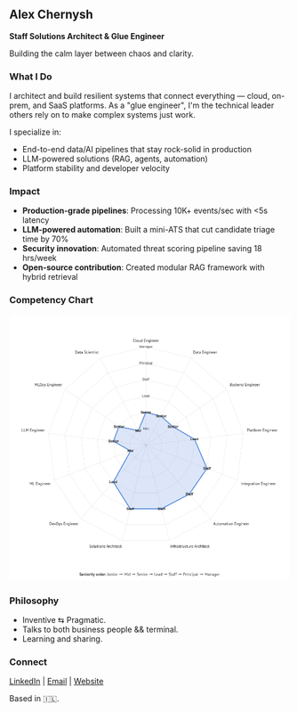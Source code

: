 ## Alex Chernysh

**Staff Solutions Architect & Glue Engineer**

Building the calm layer between chaos and clarity.

### What I Do

I architect and build resilient systems that connect everything — cloud, on-prem, and SaaS platforms. As a "glue engineer", I'm the technical leader others rely on to make complex systems just work.

I specialize in:
- End-to-end data/AI pipelines that stay rock-solid in production
- LLM-powered solutions (RAG, agents, automation)
- Platform stability and developer velocity

### Impact

- **Production-grade pipelines**: Processing 10K+ events/sec with <5s latency
- **LLM-powered automation**: Built a mini-ATS that cut candidate triage time by 70%
- **Security innovation**: Automated threat scoring pipeline saving 18 hrs/week
- **Open-source contribution**: Created modular RAG framework with hybrid retrieval

### Competency Chart

<img src="chart.png" alt="Competency Chart" width="650"/>

### Philosophy

- Inventive ⇆ Pragmatic.
- Talks to both business people && terminal.
- Learning and sharing.

### Connect

[LinkedIn](https://www.linkedin.com/in/sasha-chernysh/) | [Email](mailto:alex@hireex.ai) | [Website](https://hireex.ai/)

Based in 🇮🇱.
